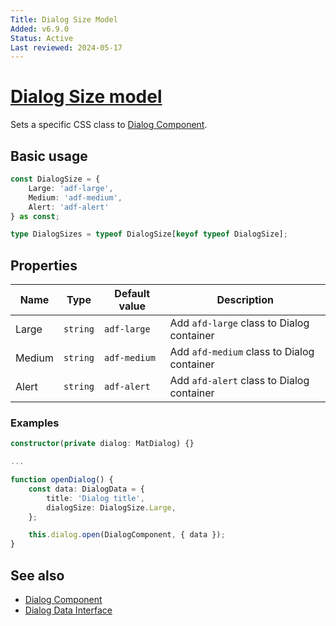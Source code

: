 ```yaml
---
Title: Dialog Size Model
Added: v6.9.0
Status: Active
Last reviewed: 2024-05-17
---
```


# [Dialog Size model](../../../lib/content-services/src/lib/dialogs/dialog/dialog.model.ts "Defined in dialog.model.ts")

Sets a specific CSS class to [Dialog Component](../dialogs/dialog.md). 

## Basic usage

```ts
const DialogSize = {
    Large: 'adf-large',
    Medium: 'adf-medium',
    Alert: 'adf-alert'
} as const;

type DialogSizes = typeof DialogSize[keyof typeof DialogSize];
```

## Properties

| Name | Type | Default value | Description |
| ---- | ---- | ------------- | ----------- |
| Large | `string` | `adf-large` | Add `afd-large` class to Dialog container |
| Medium | `string` | `adf-medium` | Add `afd-medium` class to Dialog container |
| Alert | `string` | `adf-alert` | Add `afd-alert` class to Dialog container |

### Examples

```ts
constructor(private dialog: MatDialog) {}

...

function openDialog() {
    const data: DialogData = {
        title: 'Dialog title',
        dialogSize: DialogSize.Large,
    };

    this.dialog.open(DialogComponent, { data });
}
```

## See also

- [Dialog Component](../dialogs/dialog.md)
- [Dialog Data Interface](../interfaces/dialog.interface.md)
